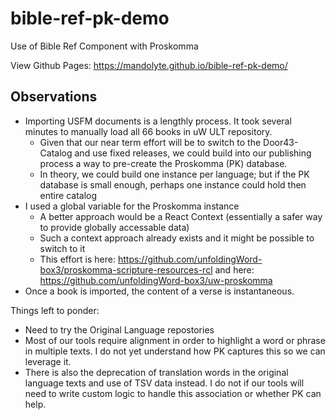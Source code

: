 # bible-ref-pk-demo
Use of Bible Ref Component with Proskomma


View Github Pages: https://mandolyte.github.io/bible-ref-pk-demo/

## Observations

- Importing USFM documents is a lengthly process. It took several minutes to manually load all 66 books in uW ULT repository.
    - Given that our near term effort will be to switch to the Door43-Catalog and use fixed releases, we could build into our publishing process a way to pre-create the Proskomma (PK) database.
    - In theory, we could build one instance per language; but if the PK database is small enough, perhaps one instance could hold then entire catalog
- I used a global variable for the Proskomma instance
    - A better approach would be a React Context (essentially a safer way to provide globally accessable data)
    - Such a context approach already exists and it might be possible to switch to it
    - This effort is here: https://github.com/unfoldingWord-box3/proskomma-scripture-resources-rcl and here:
    https://github.com/unfoldingWord-box3/uw-proskomma
- Once a book is imported, the content of a verse is instantaneous.

Things left to ponder:

- Need to try the Original Language repostories
- Most of our tools require alignment in order to highlight a word or phrase in multiple texts. I do not yet understand how PK captures this so we can leverage it.
- There is also the deprecation of translation words in the original language texts and use of TSV data instead. I do not if our tools will need to write custom logic to handle this association or whether PK can help.
